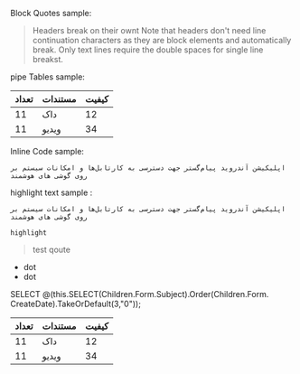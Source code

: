 


Block Quotes sample: 

> Headers break on their ownt
> Note that headers don't need line continuation characters as they are block elements and automatically break. Only text lines require the double spaces for single line breakst.



pipe Tables  sample: 

<div dir="ltr" style="text-align: center">

|تعداد | مستندات     | کیفیت       |
|---- | ------------ | ------------|
|11  |  داک    |12  |
|11   | ویدیو  |   34 |
</div>
 <a href="table/"></a>
 
 
 
 


Inline Code   sample: 
```
اپلیکیشن آندروید پیام‌گستر جهت دسترسی به کارتابل‌ها و امکانات سیستم بر روی گوشی ‌های هوشمند

```



highlight text sample :

`اپلیکیشن آندروید پیام‌گستر جهت دسترسی به کارتابل‌ها و امکانات سیستم بر روی گوشی ‌های هوشمند`


`highlight`

> test qoute

* dot
* dot


SELECT @(this.SELECT(Children.Form.Subject).Order(Children.Form. CreateDate).TakeOrDefault(3,"0"));


|تعداد | مستندات     | کیفیت       |
|---- | ------------ | ------------|
|11  |  داک    |12  |
|11   | ویدیو  |   34 |
